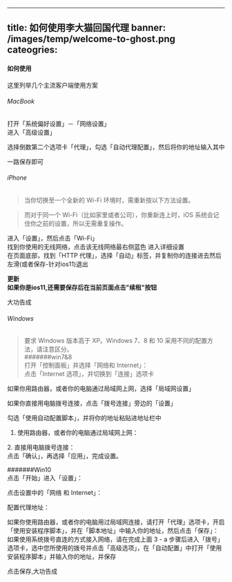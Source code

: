 
---
title: 如何使用李大猫回国代理
banner: /images/temp/welcome-to-ghost.png
cateogries: 
---
<!--kg-card-begin: markdown--><h4 id="">如何使用</h4>
<p>这里列举几个主流客户端使用方案</p>
<h6 id="macbook">MacBook</h6>
<p><img src="/images/2017/09/-----2017-09-23---7-30-33.png" alt="" loading="lazy"><br>
打开「系统偏好设置」－「网络设置」<br>
<img src="/images/2017/09/-----2017-09-23---7-30-59.png" alt="" loading="lazy"><br>
进入「高级设置」<br>
<img src="/images/2017/09/-----2017-09-23---7-31-29.png" alt="" loading="lazy"></p>
<p>选择倒数第二个选项卡「代理」，勾选「自动代理配置」，然后将你的地址输入其中</p>
<p>一路保存即可</p>
<h6 id="iphone">iPhone</h6>
<blockquote>
<p>当你切换至一个全新的 Wi-Fi 环境时，需重新按以下方法设置。</p>
</blockquote>
<blockquote>
<p>而对于同一个 Wi-Fi（比如家里或者公司），你重新连上时，iOS 系统会记住你之前的设置，所以无需重复操作。</p>
</blockquote>
<p><img src="/images/2017/09/-----2017-09-23---7-35-25.png" alt="" loading="lazy"><br>
进入「设置」，然后点击「Wi-Fi」<br>
<img src="/images/2017/09/-----2017-09-23---7-36-06.png" alt="" loading="lazy"><br>
找到你使用的无线网络，点击该无线网络最右侧蓝色  进入详细设置<br>
<img src="/images/2017/09/-----2017-09-23---7-36-13.png" alt="" loading="lazy"><br>
在页面底部，找到「HTTP 代理」，选择「自动」标签，并复制你的连接进去然后左滑(或者保存-针对ios11)退出</p>
<p><strong>更新</strong><br>
<strong>如果你是ios11,还需要保存后在当前页面点击&quot;续租&quot;按钮</strong></p>
<p>大功告成</p>
<h6 id="windows">Windows</h6>
<blockquote>
<p>要求 Windows 版本高于 XP。Windows 7、8 和 10 采用不同的配置方法，请注意区分。<br>
#######win7&amp;8<br>
打开「控制面板」并选择「网络和 Internet」：<br>
<img src="/images/2017/09/-----2017-09-23---7-39-01.png" alt="" loading="lazy"><br>
点击「Internet 选项」，并切换到「连接」选项卡</p>
</blockquote>
<p>如果你用路由器，或者你的电脑通过局域网上网，选择「局域网设置」</p>
<p>如果你直接用电脑拨号连接，点击「拨号连接」旁边的「设置」</p>
<p>勾选「使用自动配置脚本」，并将你的地址粘贴进地址栏中</p>
<ol>
<li>使用路由器，或者你的电脑通过局域网上网：</li>
</ol>
<p><img src="/images/2017/09/-----2017-09-23---7-40-17.png" alt="" loading="lazy"><br>
2. 直接用电脑拨号连接：<br>
<img src="/images/2017/09/-----2017-09-23---7-40-33.png" alt="" loading="lazy"><br>
点击「确认」，再选择「应用」，完成设置。</p>
<p>#######Win10<br>
点击「开始」进入「设置」：<br>
<img src="/images/2017/09/-----2017-09-23---7-41-53.png" alt="" loading="lazy"></p>
<p>点击设置中的「网络 和 Internet」：<br>
<img src="/images/2017/09/-----2017-09-23---7-42-04.png" alt="" loading="lazy"></p>
<p>配置代理地址：</p>
<p>如果你使用路由器，或者你的电脑用过局域网连接，请打开「代理」选项卡，开启「使用安装程序脚本」，并在「脚本地址」中输入你的地址，然后点击「保存」：<br>
<img src="/images/2017/09/-----2017-09-23---7-43-22.png" alt="" loading="lazy"><br>
如果使用系统拨号直连的方式接入网络，请在完成上面 3 - a 步骤后进入「拨号」选项卡，选中您所使用的拨号并点击「高级选项」，在「自动配置」中打开「使用安装程序脚本」并输入你的地址，并保存<br>
<img src="/images/2017/09/-----2017-09-23---7-43-35.png" alt="" loading="lazy"></p>
<p>点击保存,大功告成</p>
<!--kg-card-end: markdown-->
    